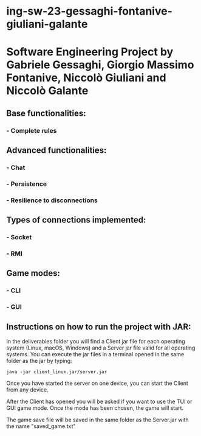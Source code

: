 # ing-sw-23-gessaghi-fontanive-giuliani-galante

# Software Engineering Project by Gabriele Gessaghi, Giorgio Massimo Fontanive, Niccolò Giuliani and Niccolò Galante

## Base functionalities:

###  - Complete rules

## Advanced functionalities:

### - Chat

### - Persistence

### - Resilience to disconnections

## Types of connections implemented:

### - Socket 

### - RMI

## Game modes:

### - CLI

### - GUI

## Instructions on how to run the project with JAR:

 In the deliverables folder you will find a Client jar file for each operating system (Linux, macOS, Windows) and a Server jar file valid for all operating systems.
 You can execute the jar files in a terminal opened in the same folder as the jar by typing:
 ```
 java -jar client_linux.jar/server.jar
 ```
 Once you have started the server on one device, you can start the Client from any device. 

 After the Client has opened you will be asked if you want to use the TUI or GUI game mode. Once the mode has been chosen, the game will start.

 The game save file will be saved in the same folder as the Server.jar with the name "saved_game.txt"

